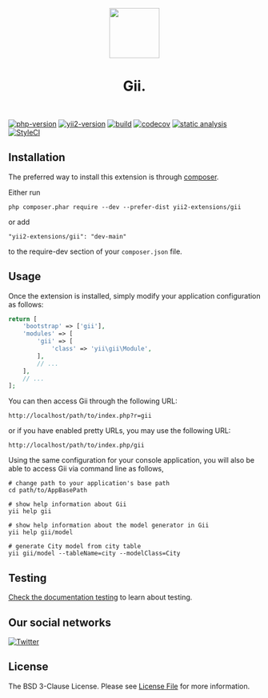 <p align="center">
    <a href="https://github.com/yii2-extensions/gii" target="_blank">
        <img src="https://www.yiiframework.com/image/yii_logo_light.svg" height="100px;">
    </a>
    <h1 align="center">Gii.</h1>
    <br>
</p>

[![php-version](https://img.shields.io/badge/php-%3E%3D8.1-787CB5)](https://www.php.net/releases/8.1/en.php)
[![yii2-version](https://img.shields.io/badge/yii2%20version-2.2-blue)](https://github.com/yiisoft/yii2/tree/2.2)
[![build](https://github.com/yii2-extensions/gii/actions/workflows/build.yml/badge.svg)](https://github.com/yii2-extensions/gii/actions/workflows/build.yml)
[![codecov](https://codecov.io/gh/yii2-extensions/gii/branch/main/graph/badge.svg?token=MF0XUGVLYC)](https://codecov.io/gh/yii2-extensions/gii)
[![static analysis](https://img.shields.io/badge/PHPStan-level%202-brightgreen.svg?style=flat)](https://github.com/yii2-extensions/gii/actions/workflows/static.yml)
[![StyleCI](https://github.styleci.io/repos/698630757/shield?branch=main)](https://github.styleci.io/repos/698630757?branch=main)

## Installation

The preferred way to install this extension is through [composer](https://getcomposer.org/download/).

Either run

```
php composer.phar require --dev --prefer-dist yii2-extensions/gii
```

or add

```
"yii2-extensions/gii": "dev-main"
```

to the require-dev section of your `composer.json` file.

## Usage

Once the extension is installed, simply modify your application configuration as follows:

```php
return [
    'bootstrap' => ['gii'],
    'modules' => [
        'gii' => [
            'class' => 'yii\gii\Module',
        ],
        // ...
    ],
    // ...
];
```

You can then access Gii through the following URL:

```
http://localhost/path/to/index.php?r=gii
```

or if you have enabled pretty URLs, you may use the following URL:

```
http://localhost/path/to/index.php/gii
```

Using the same configuration for your console application, you will also be able to access Gii via
command line as follows,

```
# change path to your application's base path
cd path/to/AppBasePath

# show help information about Gii
yii help gii

# show help information about the model generator in Gii
yii help gii/model

# generate City model from city table
yii gii/model --tableName=city --modelClass=City
```

## Testing

[Check the documentation testing](/docs/testing.md) to learn about testing.

## Our social networks

[![Twitter](https://img.shields.io/badge/twitter-follow-1DA1F2?logo=twitter&logoColor=1DA1F2&labelColor=555555?style=flat)](https://twitter.com/Terabytesoftw)

## License

The BSD 3-Clause License. Please see [License File](LICENSE.md) for more information.
